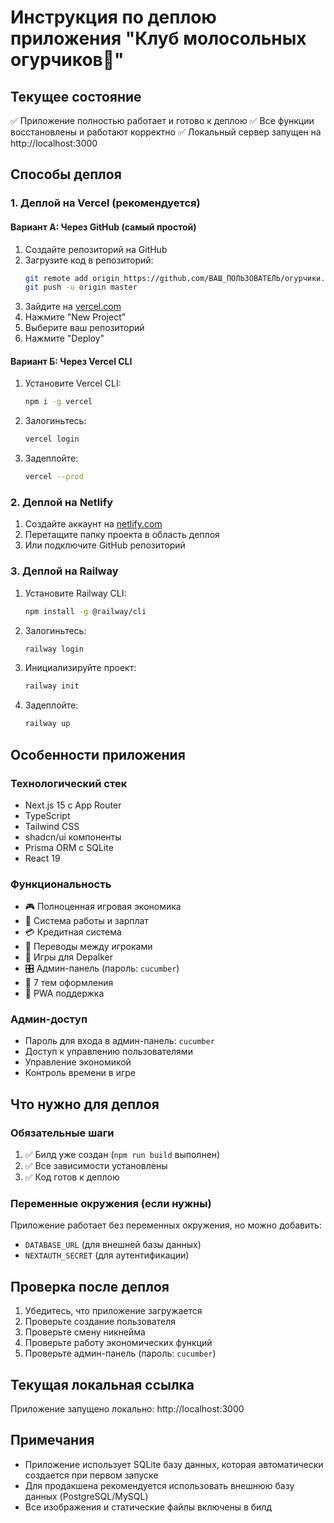 # Инструкция по деплою приложения "Клуб молосольных огурчиков🥒"

## Текущее состояние
✅ Приложение полностью работает и готово к деплою
✅ Все функции восстановлены и работают корректно
✅ Локальный сервер запущен на http://localhost:3000

## Способы деплоя

### 1. Деплой на Vercel (рекомендуется)

#### Вариант А: Через GitHub (самый простой)
1. Создайте репозиторий на GitHub
2. Загрузите код в репозиторий:
   ```bash
   git remote add origin https://github.com/ВАШ_ПОЛЬЗОВАТЕЛЬ/огурчики.git
   git push -u origin master
   ```
3. Зайдите на [vercel.com](https://vercel.com)
4. Нажмите "New Project"
5. Выберите ваш репозиторий
6. Нажмите "Deploy"

#### Вариант Б: Через Vercel CLI
1. Установите Vercel CLI:
   ```bash
   npm i -g vercel
   ```
2. Залогиньтесь:
   ```bash
   vercel login
   ```
3. Задеплойте:
   ```bash
   vercel --prod
   ```

### 2. Деплой на Netlify
1. Создайте аккаунт на [netlify.com](https://netlify.com)
2. Перетащите папку проекта в область деплоя
3. Или подключите GitHub репозиторий

### 3. Деплой на Railway
1. Установите Railway CLI:
   ```bash
   npm install -g @railway/cli
   ```
2. Залогиньтесь:
   ```bash
   railway login
   ```
3. Инициализируйте проект:
   ```bash
   railway init
   ```
4. Задеплойте:
   ```bash
   railway up
   ```

## Особенности приложения

### Технологический стек
- Next.js 15 с App Router
- TypeScript
- Tailwind CSS
- shadcn/ui компоненты
- Prisma ORM с SQLite
- React 19

### Функциональность
- 🎮 Полноценная игровая экономика
- 💼 Система работы и зарплат
- 💳 Кредитная система
- 💸 Переводы между игроками
- 🎰 Игры для Depalker
- 🎛️ Админ-панель (пароль: `cucumber`)
- 🎨 7 тем оформления
- 📱 PWA поддержка

### Админ-доступ
- Пароль для входа в админ-панель: `cucumber`
- Доступ к управлению пользователями
- Управление экономикой
- Контроль времени в игре

## Что нужно для деплоя

### Обязательные шаги
1. ✅ Билд уже создан (`npm run build` выполнен)
2. ✅ Все зависимости установлены
3. ✅ Код готов к деплою

### Переменные окружения (если нужны)
Приложение работает без переменных окружения, но можно добавить:
- `DATABASE_URL` (для внешней базы данных)
- `NEXTAUTH_SECRET` (для аутентификации)

## Проверка после деплоя

1. Убедитесь, что приложение загружается
2. Проверьте создание пользователя
3. Проверьте смену никнейма
4. Проверьте работу экономических функций
5. Проверьте админ-панель (пароль: `cucumber`)

## Текущая локальная ссылка
Приложение запущено локально: http://localhost:3000

## Примечания
- Приложение использует SQLite базу данных, которая автоматически создается при первом запуске
- Для продакшена рекомендуется использовать внешнюю базу данных (PostgreSQL/MySQL)
- Все изображения и статические файлы включены в билд